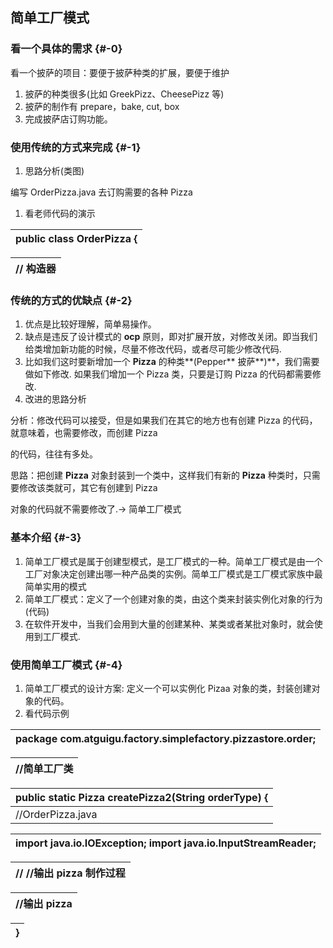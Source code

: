 ## 简单工厂模式

### 看一个具体的需求 {#-0}

看一个披萨的项目：要便于披萨种类的扩展，要便于维护

1.  披萨的种类很多(比如 GreekPizz、CheesePizz 等)
2.  披萨的制作有 prepare，bake, cut, box
3.  完成披萨店订购功能。

### 使用传统的方式来完成 {#-1}

1.  思路分析(类图)

编写 OrderPizza.java 去订购需要的各种 Pizza

1.  看老师代码的演示

| public class OrderPizza { |
| --- |

| // 构造器 |
| --- |

### 传统的方式的优缺点 {#-2}

1.  优点是比较好理解，简单易操作。
2.  缺点是违反了设计模式的 **ocp** 原则，即对扩展开放，对修改关闭。即当我们给类增加新功能的时候，尽量不修改代码，或者尽可能少修改代码.
3.  比如我们这时要新增加一个 **Pizza** 的种类**(Pepper** 披萨**)**，我们需要做如下修改. 如果我们增加一个 Pizza 类，只要是订购 Pizza 的代码都需要修改.
4.  改进的思路分析

分析：修改代码可以接受，但是如果我们在其它的地方也有创建 Pizza 的代码，就意味着，也需要修改，而创建 Pizza

的代码，往往有多处。

思路：把创建 **Pizza** 对象封装到一个类中，这样我们有新的 **Pizza** 种类时，只需要修改该类就可，其它有创建到 Pizza

对象的代码就不需要修改了.-&gt; 简单工厂模式

### 基本介绍 {#-3}

1.  简单工厂模式是属于创建型模式，是工厂模式的一种。简单工厂模式是由一个工厂对象决定创建出哪一种产品类的实例。简单工厂模式是工厂模式家族中最简单实用的模式
2.  简单工厂模式：定义了一个创建对象的类，由这个类来封装实例化对象的行为(代码)
3.  在软件开发中，当我们会用到大量的创建某种、某类或者某批对象时，就会使用到工厂模式.

### 使用简单工厂模式 {#-4}

1.  简单工厂模式的设计方案: 定义一个可以实例化 Pizaa 对象的类，封装创建对象的代码。
2.  看代码示例

| package com.atguigu.factory.simplefactory.pizzastore.order; |
| --- |

| //简单工厂类 |
| --- |

| public static Pizza createPizza2(String orderType) { |
| --- |
| //OrderPizza.java |

| import java.io.IOException; import java.io.InputStreamReader; |
| --- |

| // //输出 pizza 制作过程 |
| --- |

| //输出 pizza |
| --- |

| } |
| --- |